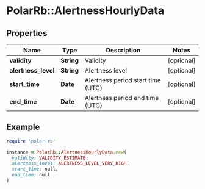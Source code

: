 # PolarRb::AlertnessHourlyData

## Properties

| Name | Type | Description | Notes |
| ---- | ---- | ----------- | ----- |
| **validity** | **String** | Validity | [optional] |
| **alertness_level** | **String** | Alertness level | [optional] |
| **start_time** | **Date** | Alertness period start time (UTC) | [optional] |
| **end_time** | **Date** | Alertness period end time (UTC) | [optional] |

## Example

```ruby
require 'polar-rb'

instance = PolarRb::AlertnessHourlyData.new(
  validity: VALIDITY_ESTIMATE,
  alertness_level: ALERTNESS_LEVEL_VERY_HIGH,
  start_time: null,
  end_time: null
)
```

